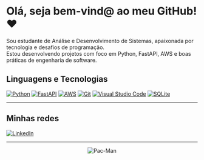 # Olá, seja bem-vind@ ao meu GitHub! ❤️

Sou estudante de Análise e Desenvolvimento de Sistemas, apaixonada por tecnologia e desafios de programação.  
Estou desenvolvendo projetos com foco em Python, FastAPI, AWS e boas práticas de engenharia de software.

## **Linguagens e Tecnologias**
[![Python](https://img.shields.io/badge/-Python-333333?style=flat&logo=python)]()
[![FastAPI](https://img.shields.io/badge/-FastAPI-333333?style=flat&logo=fastapi)]()
[![AWS](https://img.shields.io/badge/-AWS-333333?style=flat&logo=amazon-aws)]()
[![Git](https://img.shields.io/badge/-Git-333333?style=flat&logo=git)]()
[![Visual Studio Code](https://img.shields.io/badge/-VSCode-333333?style=flat&logo=visualstudiocode)]()
[![SQLite](https://img.shields.io/badge/-SQLite-333333?style=flat&logo=sqlite)]()

---

## **Minhas redes**

[![LinkedIn](https://img.shields.io/badge/-LinkedIn-0A66C2?style=flat&logo=linkedin&logoColor=white)](https://www.linkedin.com/in/thaluane-gomes/)

---

<p align="center">
  <img src="https://c.tenor.com/llSAvv3PxdAAAAAC/tenor.gif" alt="Pac-Man">
</p>

